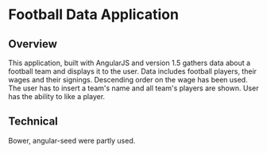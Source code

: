 # Football Data Application

## Overview
This application, built with AngularJS and version 1.5 gathers data about a football team and displays it to the user.
Data includes football players, their wages and their signings. Descending order on the wage has been used.
The user has to insert a team's name and all team's players are shown. User has the ability to like a player.

## Technical
Bower, angular-seed were partly used.




